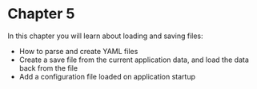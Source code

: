 # Chapter 5

In this chapter you will learn about loading and saving files:
* How to parse and create YAML files
* Create a save file from the current application data, and load the data back from the file
* Add a configuration file loaded on application startup
